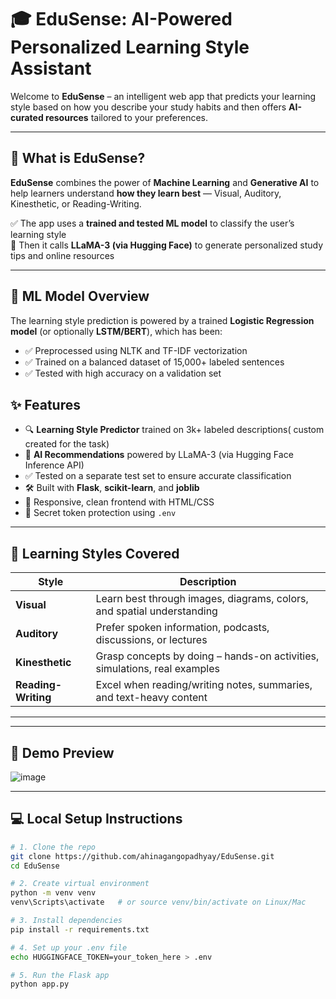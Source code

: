 # 🎓 EduSense: AI-Powered Personalized Learning Style Assistant

Welcome to **EduSense** – an intelligent web app that predicts your learning style based on how you describe your study habits and then offers **AI-curated resources** tailored to your preferences.

---

## 🚀 What is EduSense?

**EduSense** combines the power of **Machine Learning** and **Generative AI** to help learners understand **how they learn best** — Visual, Auditory, Kinesthetic, or Reading-Writing.

✅ The app uses a **trained and tested ML model** to classify the user’s learning style  
🤖 Then it calls **LLaMA-3 (via Hugging Face)** to generate personalized study tips and online resources

---

## 🤖 ML Model Overview

The learning style prediction is powered by a trained **Logistic Regression model** (or optionally **LSTM/BERT**), which has been:

- ✅ Preprocessed using NLTK and TF-IDF vectorization
- ✅ Trained on a balanced dataset of 15,000+ labeled sentences
- ✅ Tested with high accuracy on a validation set


## ✨ Features

- 🔍 **Learning Style Predictor** trained on 3k+ labeled descriptions( custom created for the task)
- 🧠 **AI Recommendations** powered by LLaMA-3 (via Hugging Face Inference API)
- ✅ Tested on a separate test set to ensure accurate classification
- 🛠️ Built with **Flask**, **scikit-learn**, and **joblib**
- 🎨 Responsive, clean frontend with HTML/CSS
- 🔐 Secret token protection using `.env`

---

## 🧩 Learning Styles Covered

| Style            | Description                                                                 |
|------------------|-----------------------------------------------------------------------------|
| **Visual**       | Learn best through images, diagrams, colors, and spatial understanding      |
| **Auditory**     | Prefer spoken information, podcasts, discussions, or lectures               |
| **Kinesthetic**  | Grasp concepts by doing – hands-on activities, simulations, real examples   |
| **Reading-Writing** | Excel when reading/writing notes, summaries, and text-heavy content       |

---

---

## 📸 Demo Preview
![image](https://github.com/user-attachments/assets/39d13707-ecf5-4630-be57-ec5ba86bfa67)


---

## 💻 Local Setup Instructions

```bash
# 1. Clone the repo
git clone https://github.com/ahinagangopadhyay/EduSense.git
cd EduSense

# 2. Create virtual environment
python -m venv venv
venv\Scripts\activate   # or source venv/bin/activate on Linux/Mac

# 3. Install dependencies
pip install -r requirements.txt

# 4. Set up your .env file
echo HUGGINGFACE_TOKEN=your_token_here > .env

# 5. Run the Flask app
python app.py
